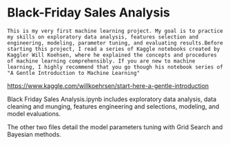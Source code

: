 # Black-Friday Sales Analysis
    This is my very first machine learning project. My goal is to practice my skills on exploratory data analysis, features selection and engineering, modeling, parameter tuning, and evaluating results.Before starting this project, I read a series of Kaggle notebooks created by Kaggler Will Koehsen, where he explained the concepts and procedures of machine learning comprehensibly. If you are new to machine learning, I highly recommend that you go though his notebook series of "A Gentle Introduction to Machine Learning"
https://www.kaggle.com/willkoehrsen/start-here-a-gentle-introduction

Black Friday Sales Analysis.ipynb includes exploratory data analysis, data cleaning and munging, features engineering and selections, modeling, and model evaluations.

The other two files detail the model parameters tuning with Grid Search and Bayesian methods.
